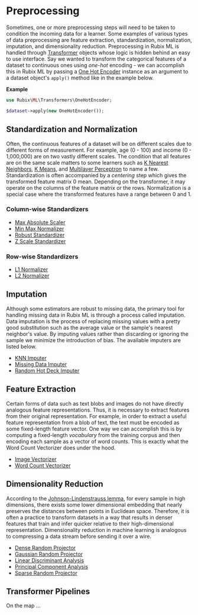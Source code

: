 # Preprocessing
Sometimes, one or more preprocessing steps will need to be taken to condition the incoming data for a learner. Some examples of various types of data preprocessing are feature extraction, standardization, normalization, imputation, and dimensionality reduction. Preprocessing in Rubix ML is handled through [Transformer](transformers/api.md) objects whose logic is hidden behind an easy to use interface. Say we wanted to transform the categorical features of a dataset to continuous ones using *one-hot* encoding - we can accomplish this in Rubix ML by passing a [One Hot Encoder](transformers/one-hot-encoder.md) instance as an argument to a dataset object's `apply()` method like in the example below.

**Example**

```php
use Rubix\ML\Transformers\OneHotEncoder;

$dataset->apply(new OneHotEncoder());
```

## Standardization and Normalization
Often, the continuous features of a dataset will be on different scales due to different forms of measurement. For example, age (0 - 100) and income (0 - 1,000,000) are on two vastly different scales. The condition that all features are on the same scale matters to some learners such as [K Nearest Neighbors](classifiers/k-nearest-neighbors.md), [K Means](clusterers/k-means.md), and [Multilayer Perceptron](classifiers/multilayer-perceptron.md) to name a few. Standardization is often accompanied by a *centering* step which gives the transformed feature matrix 0 mean. Depending on the transformer, it may operate on the columns of the feature matrix or the rows. Normalization is a special case where the transformed features have a range between 0 and 1.

### Column-wise Standardizers
- [Max Absolute Scaler](transformers/max-absolute-scaler.md)
- [Min Max Normalizer](transformers/min-max-normalizer.md)
- [Robust Standardizer](transformers/robust-standardizer.md)
- [Z Scale Standardizer](transformers/z-scale-standardizer.md)

### Row-wise Standardizers
- [L1 Normalizer](transformers/l1-normalizer.md)
- [L2 Normalizer](transformers/l2-normalizer.md)

## Imputation
Although some estimators are robust to missing data, the primary tool for handling missing data in Rubix ML is through a process called imputation. Data imputation is the process of replacing missing values with a pretty good substitution such as the average value or the sample's nearest neighbor's value. By imputing values rather than discarding or ignoring the sample we minimize the introduction of bias. The available imputers are listed below.

- [KNN Imputer](transformers/knn-imputer.md)
- [Missing Data Imputer](transformers/missing-data-imputer.md)
- [Random Hot Deck Imputer](transformers/random-hot-deck-imputer.md)

## Feature Extraction
Certain forms of data such as text blobs and images do not have directly analogous feature representations. Thus, it is necessary to extract features from their original representation. For example, in order to extract a useful feature representation from a blob of text, the text must be encoded as some fixed-length feature vector. One way we can accomplish this is by computing a fixed-length *vocabulary* from the training corpus and then encoding each sample as a vector of word counts. This is exactly what the Word Count Vectorizer does under the hood.

- [Image Vectorizer](transformers/image-vectorizer.md)
- [Word Count Vectorizer](transformers/word-count-vectorizer.md)

## Dimensionality Reduction
According to the [Johnson-Lindenstrauss lemma](https://en.wikipedia.org/wiki/Johnson%E2%80%93Lindenstrauss_lemma), for every sample in high dimensions, there exists some lower dimensional embedding that nearly preserves the distances between points in Euclidean space. Therefore, it is often a practice to transform datasets in a way that results in denser features that train and infer quicker relative to their high-dimensional representation. Dimensionality reduction in machine learning is analogous to compressing a data stream before sending it over a wire.

- [Dense Random Projector](transformers/dense-random-projector.md)
- [Gaussian Random Projector](transformers/gaussian-random-projector.md)
- [Linear Discriminant Analysis](transformers/linear-discriminant-analysis.md)
- [Principal Component Analysis](transformers/principal-component-analysis.md)
- [Sparse Random Projector](transformers/sparse-random-projector.md)

## Transformer Pipelines

On the map ...